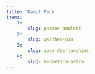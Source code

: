 ```yaml
---
title: 'Kampf Pack'
items:
    1:
        slug: patmos-amulett
    2:
        slug: walther-p38
    3:
        slug: auge-des-tarchies
    4:
        slug: hermetica-astra
---
```

